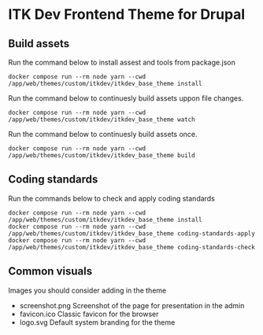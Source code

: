 # ITK Dev Frontend Theme for Drupal

## Build assets

Run the command below to install assest and tools from package.json

```shell name"assets-install"
docker compose run --rm node yarn --cwd /app/web/themes/custom/itkdev/itkdev_base_theme install
```

Run the command below to continuesly build assets uppon file changes.

```shell name"assets-watch"
docker compose run --rm node yarn --cwd /app/web/themes/custom/itkdev/itkdev_base_theme watch
```

Run the command below to continuesly build assets once.

```shell name"assets-build"
docker compose run --rm node yarn --cwd /app/web/themes/custom/itkdev/itkdev_base_theme build
```

## Coding standards

Run the commands below to check and apply coding standards

```shell name="coding-standards-assets"
docker compose run --rm node yarn --cwd /app/web/themes/custom/itkdev/itkdev_base_theme install
docker compose run --rm node yarn --cwd /app/web/themes/custom/itkdev/itkdev_base_theme coding-standards-apply
docker compose run --rm node yarn --cwd /app/web/themes/custom/itkdev/itkdev_base_theme coding-standards-check
```


## Common visuals

Images you should consider adding in the theme

- screenshot.png
  Screenshot of the page for presentation in the admin
- favicon.ico
  Classic favicon for the browser
- logo.svg
  Default system branding for the theme
